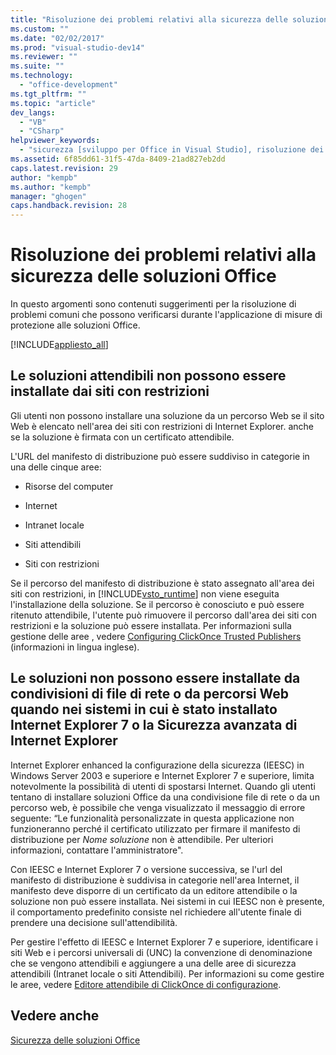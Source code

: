 ```yaml
---
title: "Risoluzione dei problemi relativi alla sicurezza delle soluzioni Office"
ms.custom: ""
ms.date: "02/02/2017"
ms.prod: "visual-studio-dev14"
ms.reviewer: ""
ms.suite: ""
ms.technology: 
  - "office-development"
ms.tgt_pltfrm: ""
ms.topic: "article"
dev_langs: 
  - "VB"
  - "CSharp"
helpviewer_keywords: 
  - "sicurezza [sviluppo per Office in Visual Studio], risoluzione dei problemi"
ms.assetid: 6f85dd61-31f5-47da-8409-21ad827eb2dd
caps.latest.revision: 29
author: "kempb"
ms.author: "kempb"
manager: "ghogen"
caps.handback.revision: 28
---
```

# Risoluzione dei problemi relativi alla sicurezza delle soluzioni Office
  In questo argomenti sono contenuti suggerimenti per la risoluzione di problemi comuni che possono verificarsi durante l'applicazione di misure di protezione alle soluzioni Office.  
  
 [!INCLUDE[appliesto_all](../vsto/includes/appliesto-all-md.md)]  
  
## Le soluzioni attendibili non possono essere installate dai siti con restrizioni  
 Gli utenti non possono installare una soluzione da un percorso Web se il sito Web è elencato nell'area dei siti con restrizioni di Internet Explorer.  anche se la soluzione è firmata con un certificato attendibile.  
  
 L'URL del manifesto di distribuzione può essere suddiviso in categorie in una delle cinque aree:  
  
-   Risorse del computer  
  
-   Internet  
  
-   Intranet locale  
  
-   Siti attendibili  
  
-   Siti con restrizioni  
  
 Se il percorso del manifesto di distribuzione è stato assegnato all'area dei siti con restrizioni, in [!INCLUDE[vsto_runtime](../vsto/includes/vsto-runtime-md.md)] non viene eseguita l'installazione della soluzione.  Se il percorso è conosciuto e può essere ritenuto attendibile, l'utente può rimuovere il percorso dall'area dei siti con restrizioni e la soluzione può essere installata.  Per informazioni sulla gestione delle aree , vedere [Configuring ClickOnce Trusted Publishers](http://go.microsoft.com/fwlink/?LinkId=94774) \(informazioni in lingua inglese\).  
  
## Le soluzioni non possono essere installate da condivisioni di file di rete o da percorsi Web quando nei sistemi in cui è stato installato Internet Explorer 7 o la Sicurezza avanzata di Internet Explorer  
 Internet Explorer enhanced la configurazione della sicurezza \(IEESC\) in Windows Server 2003 e superiore e Internet Explorer 7 e superiore, limita notevolmente la possibilità di utenti di spostarsi Internet.  Quando gli utenti tentano di installare soluzioni Office da una condivisione file di rete o da un percorso web, è possibile che venga visualizzato il messaggio di errore seguente: “Le funzionalità personalizzate in questa applicazione non funzioneranno perché il certificato utilizzato per firmare il manifesto di distribuzione per *Nome soluzione* non è attendibile.  Per ulteriori informazioni, contattare l'amministratore".  
  
 Con IEESC e Internet Explorer 7 o versione successiva, se l'url del manifesto di distribuzione è suddivisa in categorie nell'area Internet, il manifesto deve disporre di un certificato da un editore attendibile o la soluzione non può essere installata.  Nei sistemi in cui IEESC non è presente, il comportamento predefinito consiste nel richiedere all'utente finale di prendere una decisione sull'attendibilità.  
  
 Per gestire l'effetto di IEESC e Internet Explorer 7 e superiore, identificare i siti Web e i percorsi universali di \(UNC\) la convenzione di denominazione che se vengono attendibili e aggiungere a una delle aree di sicurezza attendibili \(Intranet locale o siti Attendibili\). Per informazioni su come gestire le aree, vedere [Editore attendibile di ClickOnce di configurazione](http://go.microsoft.com/fwlink/?LinkId=94774).  
  
## Vedere anche  
 [Sicurezza delle soluzioni Office](../vsto/securing-office-solutions.md)  
  
  